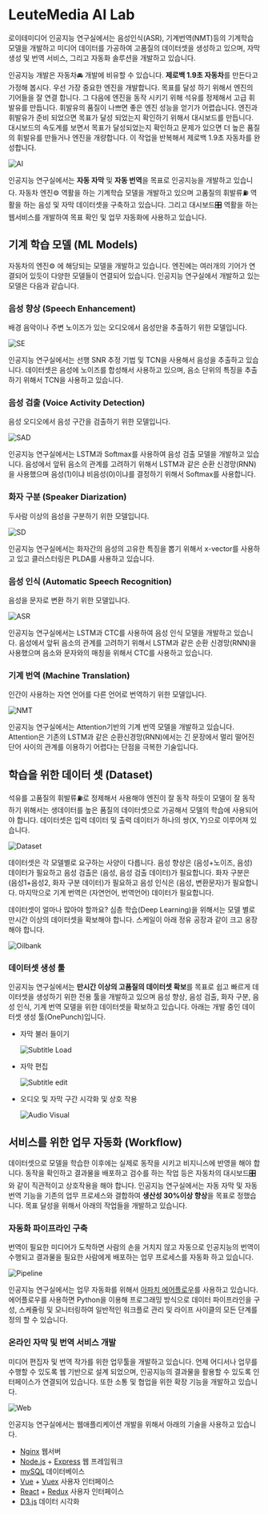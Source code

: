 # LeuteMedia AI Lab

로이테미디어 인공지능 연구실에서는 음성인식(ASR), 기계번역(NMT)등의 기계학습 모델을 개발하고 미디어 데이터를 가공하여 고품질의 데이터셋을 생성하고 있으며, 자막 생성 및 번역 서비스, 그리고 자동화 솔루션을 개발하고 있습니다.

인공지능 개발은 자동차🚘️ 개발에 비유할 수 있습니다. **제로백 1.9초 자동차**를 만든다고 가정해 봅시다. 우선 가장 중요한 엔진을 개발합니다. 목표를 달성 하기 위해서 엔진의 기어들을 잘 연결 합니다. 그 다음에 엔진을 동작 시키기 위해 석유를 정제해서 고급 휘발유를 만듭니다. 휘발유의 품질이 나쁘면 좋은 엔진 성능을 얻기가 어렵습니다. 엔진과 휘발유가 준비 되었으면 목표가 달성 되었는지 확인하기 위해서 대시보드를 만듭니다. 대시보드의 속도계를 보면서 목표가 달성되었는지 확인하고 문제가 있으면 더 높은 품질의 휘발유를 만들거나 엔진을 개량합니다. 이 작업을 반복해서 제로백 1.9초 자동차를 완성합니다. 

<img src="./images/ai.png" alt="AI" style="zoom:100%;" />

인공지능 연구실에서는 **자동 자막** 및 **자동 번역**을 목표로 인공지능을 개발하고 있습니다. 자동차 엔진⚙️ 역활을 하는 기계학습 모델을 개발하고 있으며 고품질의 휘발류⛽️ 역활을 하는 음성 및 자막 데이터셋을 구축하고 있습니다. 그리고 대시보드🎛️ 역활을 하는 웹서비스를 개발하여 목표 확인 및 업무 자동화에 사용하고 있습니다.



## 기계 학습 모델 (ML Models)

자동차의 엔진⚙️ 에 해당되는 모델을 개발하고 있습니다. 엔진에는 여러개의 기어가 연결되어 있듯이 다양한 모델들이 연결되어 있습니다. 인공지능 연구실에서 개발하고 있는 모델은 다음과 같습니다.

### 음성 향상 (Speech Enhancement)

배경 음악이나 주변 노이즈가 있는 오디오에서 음성만을 추출하기 위한 모델입니다.

<img src="./images/se.png" alt="SE" style="zoom:100%;" />

인공지능 연구실에서는 선행 SNR 추정 기법 및 TCN을 사용해서 음성을 추출하고 있습니다. 데이터셋은 음성에 노이즈를 합성해서 사용하고 있으며, 음소 단위의 특징을 추출하기 위해서 TCN을 사용하고 있습니다.

### 음성 검출 (Voice Activity Detection)

음성 오디오에서 음성 구간을 검출하기 위한 모델입니다.

<img src="./images/vad.png" alt="SAD" style="zoom:100%;" />

인공지능 연구실에서는 LSTM과 Softmax를 사용하여 음성 검출 모델을 개발하고 있습니다. 음성에서 앞뒤 음소의 관계를 고려하기 위해서 LSTM과 같은 순환 신경망(RNN)을 사용했으며 음성(1)이냐 비음성(0)이냐를 결정하기 위해서 Softmax를 사용합니다.

### 화자 구분 (Speaker Diarization)

두사람 이상의 음성을 구분하기 위한 모델입니다.

![SD](./images/sd.png)

인공지능 연구실에서는 화자간의 음성의 고유한 특징을 뽑기 위해서 x-vector를 사용하고 있고 클러스터링은 PLDA를 사용하고 있습니다.

### 음성 인식 (Automatic Speech Recognition)

음성을 문자로 변환 하기 위한 모델입니다.

![ASR](./images/asr.png)

인공지능 연구실에서는 LSTM과 CTC를 사용하여 음성 인식 모델을 개발하고 있습니다. 음성에서 앞뒤 음소의 관계를 고려하기 위해서 LSTM과 같은 순환 신경망(RNN)을 사용했으며 음소와 문자와의 매칭을 위해서 CTC를 사용하고 있습니다.

### 기계 번역 (Machine Translation)

인간이 사용하는 자연 언어를 다른 언어로 번역하기 위한 모델입니다.

![NMT](./images/nmt.png)

인공지능 연구실에서는 Attention기반의 기계 번역 모델을 개발하고 있습니다. Attention은 기존의 LSTM과 같은 순환신경망(RNN)에서는 긴 문장에서 멀리 떨어진 단어 사이의 관계를 이용하기 어렵다는 단점을 극복한 기술입니다.

## 학습을 위한 데이터 셋 (Dataset)

석유를 고품질의 휘발류⛽️로 정제해서 사용해야 엔진이 잘 동작 하듯이 모델이 잘 동작하기 위해서는 생데이터를 높은 품질의 데이터셋으로 가공해서 모델의 학습에 사용되어야 합니다. 데이터셋은 입력 데이터 및 출력 데이터가 하나의 쌍(X, Y)으로 이루어져 있습니다.

![Dataset](./images/dataset.png)

데이터셋은 각 모델별로 요구하는 사양이 다릅니다. 음성 향상은 (음성+노이즈, 음성) 데이터가 필요하고 음성 검출은 (음성, 음성 검출 데이터)가 필요합니다. 화자 구분은 (음성1+음성2, 화자 구분 데이터)가 필요하고 음성 인식은 (음성, 변환문자)가 필요합니다. 마지막으로 기계 번역은 (자연언어, 번역언어) 데이터가 필요합니다. 

데이터셋이 얼마나 많아야 할까요? 심층 학습(Deep Learning)을 위해서는 모델 별로 만시간 이상의 데이터셋을 확보해야 합니다. 스케일이 아래 정유 공장과 같이 크고 웅장해야 합니다.

![Oilbank](./images/oilbank.jpg)

### 데이터셋 생성 툴

인공지능 연구실에서는 **만시간 이상의 고품질의 데이터셋 확보**를 목표로 쉽고 빠르게 데이터셋을 생성하기 위한 전용 툴을 개발하고 있으며 음성 향상, 음성 검출, 화자 구분, 음성 인식, 기계 번역 모델을 위한 데이터셋을 확보하고 있습니다. 아래는 개발 중인 데이터셋 생성 툴(OnePunch)입니다.

- 자막 불러 들이기

  ![Subtitle Load](./images/peek_subtitle_load.gif)

- 자막 편집

  ![Subtitle edit](./images/peek_subtitle_edit.gif)

- 오디오 및 자막 구간 시각화 및 상호 작용

  ![Audio Visual](./images/peek_audio.gif)

## 서비스를 위한 업무 자동화 (Workflow)

데이터셋으로 모델을 학습한 이후에는 실제로 동작을 시키고 비지니스에 반영을 해야 합니다. 동작을 확인하고 결과물을 배포하고 검수를 하는 작업 등은 자동차의 대시보드🎛️ 와 같이 직관적이고 상호작용을 해야 합니다. 인공지능 연구실에서는 자동 자막 및 자동 번역 기능을 기존의 업무 프로세스와 결합하여 **생산성 30%이상 향상**을 목표로 정했습니다. 목표 달성을 위해서 아래의 작업들을 개발하고 있습니다.

### 자동화 파이프라인 구축

번역이 필요한 미디어가 도착하면 사람의 손을 거치지 않고 자동으로 인공지능의 번역이 수행되고 결과물을 필요한 사람에게 배포하는 업무 프로세스를 자동화 하고 있습니다. 

![Pipeline](./images/pipeline.png)

인공지능 연구실에서는 업무 자동화를 위해서 [아파치 에어플로우](https://airflow.apache.org/)를 사용하고 있습니다. 에어플로우를 사용하면 Python을 이용해 프로그래밍 방식으로 데이터 파이프라인을 구성, 스케쥴링 및 모니터링하여 일반적인 워크플로 관리 및 라이프 사이클의 모든 단계를 정의 할 수 있습니다.

### 온라인 자막 및 번역 서비스 개발

미디어 편집자 및 번역 작가를 위한 업무툴을 개발하고 있습니다. 언제 어디서나 업무를 수행할 수 있도록 웹 기반으로 설계 되었으며, 인공지능의 결과물을 활용할 수 있도록 인터페이스가 연결되어 있습니다. 또한 소통 및 협업을 위한 확장 기능을 개발하고 있습니다.

![Web](./images/web.png)

인공지능 연구실에서는 웹애플리케이션 개발을 위해서 아래의 기술을 사용하고 있습니다.

- [Nginx](http://nginx.org/) 웹서버
- [Node.js](https://nodejs.org/) + [Express](https://expressjs.com/) 웹 프레임워크
- [mySQL](https://www.mysql.com/) 데이터베이스
- [Vue](https://vuejs.org/) + [Vuex](https://vuex.vuejs.org/) 사용자 인터페이스
- [React](https://reactjs.org/) + [Redux](https://redux.js.org/) 사용자 인터페이스
- [D3.js](https://d3js.org/) 데이터 시각화